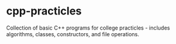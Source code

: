 # cpp-practicles
Collection of basic C++ programs for college practicles - includes algorithms, classes, constructors, and file operations.
